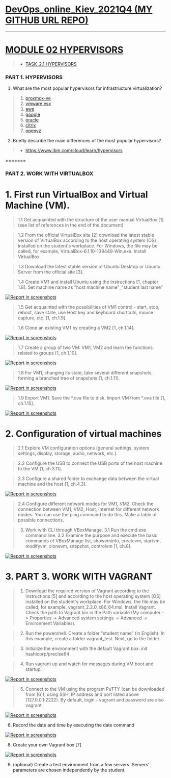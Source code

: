 
[DevOps_online_Kiev_2021Q4 (MY GITHUB URL REPO)](https://github.com/vasilkyiv/DevOps_online_Kiev_2021Q4.git)
=======================================

************************************************************************
[MODULE 02 HYPERVISORS](https://github.com/vasilkyiv/DevOps_online_Kiev_2021Q4/tree/main/m2) 
===========================================================================
> - [TASK_2.1 HYPERVISORS](https://github.com/vasilkyiv/DevOps_online_Kiev_2021Q4/tree/main/m2)

### PART 1. HYPERVISORS 
1. What are the most popular hypervisors for infrastructure virtualization?
> 1. [proxmox-ve](https://www.proxmox.com/en/proxmox-ve)
> 2. [vmware esx](https://docs.vmware.com/en/vCenter-Converter-Standalone/6.2/com.vmware.convsa.guide/GUID-668740BF-2161-4EF4-870B-B014FCA660BA.html)
> 3. [aws](https://aws.amazon.com/)
> 4. [google](https://cloud.google.com/compute)
> 5. [oracle](https://datastore.net.ua/servisy/it-infrastruktura-v-hmari/?gclid=CjwKCAiA1aiMBhAUEiwACw25MfxsM2fPbCaHp7GZHUdND6_v0Y4rXQCCBW8dq1ATuDsQ0CgqHrgpbRoCIhEQAvD_BwE)
> 6. [citrix](https://www.citrix.com/solutions/vdi-and-daas/what-is-vdi-virtual-desktop-infrastructure.html)
> 6. [openvz](https://openvz.org/)

2. Briefly describe the main differences of the most popular hypervisors?
> - https://www.ibm.com/cloud/learn/hypervisors


 
=======
### PART 2. WORK WITH VIRTUALBOX ###

 # 1. First run VirtualBox and Virtual Machine (VM).
> 1.1 Get acquainted with the structure of the user manual VirtualBox [1] (see list of references in the end of the document)

> 1.2 From the official VirtualBox site [2] download the latest stable version of VirtualBox according to the host operating system (OS) installed on the student's workplace. For Windows, the file may be called, for example, VirtualBox-6.1.10-138449-Win.exe. Install VirtualBox.

> 1.3 Download the latest stable version of Ubuntu Desktop or Ubuntu Server from the official site [3].

> 1.4 Create VM1 and install Ubuntu using the instructions [1, chapter 1.8]. Set machine name as "host machine name"_"student last name"

[![*Report in screenshots*](shreenshot/1.png?raw=true)](https://github.com/vasilkyiv/DevOps_online_Kiev_2021Q4/tree/main/m2/task2.1/shreenshot/1.png)

> 1.5 Get acquainted with the possibilities of VM1 control - start, stop, reboot, save state, use Host key and keyboard shortcuts, mouse capture, etc. [1, ch.1.9].

> 1.6 Clone an existing VM1 by creating a VM2 [1, ch.1.14].

[![*Report in screenshots*](shreenshot/2.png?raw=true)](https://github.com/vasilkyiv/DevOps_online_Kiev_2021Q4/tree/main/m2/task2.1/shreenshot/2.png)

> 1.7 Create a group of two VM: VM1, VM2 and learn the functions related to groups [1, ch.1.10].

[![*Report in screenshots*](shreenshot/3.png?raw=true)](https://github.com/vasilkyiv/DevOps_online_Kiev_2021Q4/tree/main/m2/task2.1/shreenshot/3.png)

> 1.8 For VM1, changing its state, take several different snapshots, forming a branched tree of snapshots [1, ch.1.11].

[![*Report in screenshots*](shreenshot/5.png?raw=true)](https://github.com/vasilkyiv/DevOps_online_Kiev_2021Q4/tree/main/m2/task2.1/shreenshot/5.png)

> 1.9 Export VM1. Save the *.ova file to disk. Import VM from *.ova file [1, ch.1.15].

[![*Report in screenshots*](shreenshot/6.png?raw=true)](https://github.com/vasilkyiv/DevOps_online_Kiev_2021Q4/tree/main/m2/task2.1/shreenshot/6.png)

# 2. Configuration of virtual machines
> 2.1 Explore VM configuration options (general settings, system settings, display, storage, audio, network, etc.).

> 2.2 Configure the USB to connect the USB ports of the host machine to the VM [1, ch.3.11].

> 2.3 Configure a shared folder to exchange data between the virtual machine and the host [1, ch.4.3].

[![*Report in screenshots*](shreenshot/11.png?raw=true)](https://github.com/vasilkyiv/DevOps_online_Kiev_2021Q4/tree/main/m2/task2.1/shreenshot/11.png)

> 2.4 Configure different network modes for VM1, VM2. Check the connection between VM1, VM2, Host, Internet for different network modes. You can use the ping command to do this. Make a table of possible connections.

> 3. Work with CLI through VBoxManage.
> 3.1 Run the cmd.exe command line.
> 3.2 Examine the purpose and execute the basic commands of VBoxManage list, showvminfo, createvm, startvm, modifyvm, clonevm, snapshot, controlvm [1, ch.8].

[![*Report in screenshots*](shreenshot/7.png?raw=true)](https://github.com/vasilkyiv/DevOps_online_Kiev_2021Q4/tree/main/m2/task2.1/shreenshot/7.png)

# 3. PART 3. WORK WITH VAGRANT

> 1. Download the required version of Vagrant according to the instructions [5] and according to the host operating system (OS) installed on the student's workplace. For Windows, the file may be called, for example, vagrant_2.2.0_x86_64.msi. Install Vagrant. Check the path to Vagrant bin in the Path variable (My computer -> Properties -> Advanced system settings -> Advanced -> Environment Variables).

> 2. Run the powershell. Create a folder "student name" (in English). In this example, create a folder vagrant_test. Next, go to the folder.

> 3. Initialize the environment with the default Vagrant box: init hashicorp/precise64

> 4. Run vagrant up and watch for messages during VM boot and startup.

[![*Report in screenshots*](shreenshot/8.png?raw=true)](https://github.com/vasilkyiv/DevOps_online_Kiev_2021Q4/tree/main/m2/task2.1/shreenshot/8.png)

> 5. Connect to the VM using the program PuTTY (can be downloaded from [6]), using SSH, IP address and port listed above (127.0.0.1:2222). By default, login - vagrant and password are also vagrant

[![*Report in screenshots*](shreenshot/13.png?raw=true)](https://github.com/vasilkyiv/DevOps_online_Kiev_2021Q4/tree/main/m2/task2.1/shreenshot/13.png)

6. Record the date and time by executing the date command

[![*Report in screenshots*](shreenshot/14.png?raw=true)](https://github.com/vasilkyiv/DevOps_online_Kiev_2021Q4/tree/main/m2/task2.1/shreenshot/14.png)

8. Create your own Vagrant box [7] 

[![*Report in screenshots*](shreenshot/15.png?raw=true)](https://github.com/vasilkyiv/DevOps_online_Kiev_2021Q4/tree/main/m2/task2.1/shreenshot/15.png)

9. (optional) Create a test environment from a few servers. Servers' parameters are chosen independently by the student.